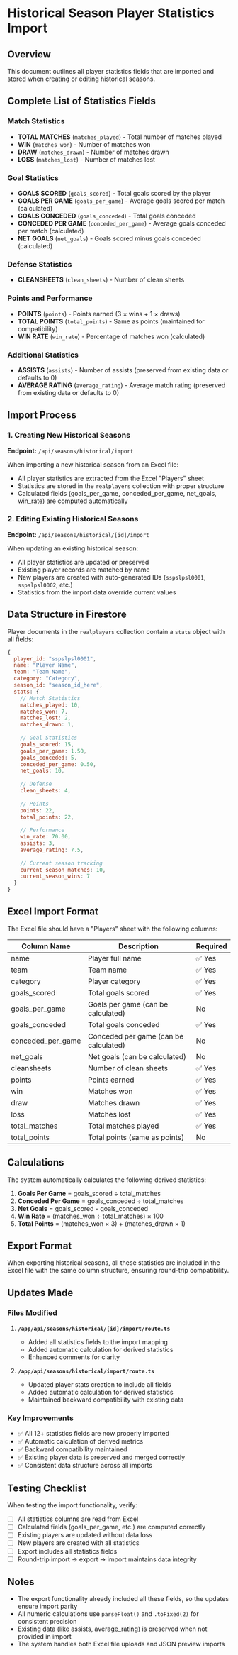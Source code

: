 # Historical Season Player Statistics Import

## Overview
This document outlines all player statistics fields that are imported and stored when creating or editing historical seasons.

## Complete List of Statistics Fields

### Match Statistics
- **TOTAL MATCHES** (`matches_played`) - Total number of matches played
- **WIN** (`matches_won`) - Number of matches won
- **DRAW** (`matches_drawn`) - Number of matches drawn
- **LOSS** (`matches_lost`) - Number of matches lost

### Goal Statistics
- **GOALS SCORED** (`goals_scored`) - Total goals scored by the player
- **GOALS PER GAME** (`goals_per_game`) - Average goals scored per match (calculated)
- **GOALS CONCEDED** (`goals_conceded`) - Total goals conceded
- **CONCEDED PER GAME** (`conceded_per_game`) - Average goals conceded per match (calculated)
- **NET GOALS** (`net_goals`) - Goals scored minus goals conceded (calculated)

### Defense Statistics
- **CLEANSHEETS** (`clean_sheets`) - Number of clean sheets

### Points and Performance
- **POINTS** (`points`) - Points earned (3 × wins + 1 × draws)
- **TOTAL POINTS** (`total_points`) - Same as points (maintained for compatibility)
- **WIN RATE** (`win_rate`) - Percentage of matches won (calculated)

### Additional Statistics
- **ASSISTS** (`assists`) - Number of assists (preserved from existing data or defaults to 0)
- **AVERAGE RATING** (`average_rating`) - Average match rating (preserved from existing data or defaults to 0)

## Import Process

### 1. Creating New Historical Seasons
**Endpoint:** `/api/seasons/historical/import`

When importing a new historical season from an Excel file:
- All player statistics are extracted from the Excel "Players" sheet
- Statistics are stored in the `realplayers` collection with proper structure
- Calculated fields (goals_per_game, conceded_per_game, net_goals, win_rate) are computed automatically

### 2. Editing Existing Historical Seasons
**Endpoint:** `/api/seasons/historical/[id]/import`

When updating an existing historical season:
- All player statistics are updated or preserved
- Existing player records are matched by name
- New players are created with auto-generated IDs (`sspslpsl0001`, `sspslpsl0002`, etc.)
- Statistics from the import data override current values

## Data Structure in Firestore

Player documents in the `realplayers` collection contain a `stats` object with all fields:

```javascript
{
  player_id: "sspslpsl0001",
  name: "Player Name",
  team: "Team Name",
  category: "Category",
  season_id: "season_id_here",
  stats: {
    // Match Statistics
    matches_played: 10,
    matches_won: 7,
    matches_lost: 2,
    matches_drawn: 1,
    
    // Goal Statistics
    goals_scored: 15,
    goals_per_game: 1.50,
    goals_conceded: 5,
    conceded_per_game: 0.50,
    net_goals: 10,
    
    // Defense
    clean_sheets: 4,
    
    // Points
    points: 22,
    total_points: 22,
    
    // Performance
    win_rate: 70.00,
    assists: 3,
    average_rating: 7.5,
    
    // Current season tracking
    current_season_matches: 10,
    current_season_wins: 7
  }
}
```

## Excel Import Format

The Excel file should have a "Players" sheet with the following columns:

| Column Name | Description | Required |
|------------|-------------|----------|
| name | Player full name | ✅ Yes |
| team | Team name | ✅ Yes |
| category | Player category | ✅ Yes |
| goals_scored | Total goals scored | ✅ Yes |
| goals_per_game | Goals per game (can be calculated) | No |
| goals_conceded | Total goals conceded | ✅ Yes |
| conceded_per_game | Conceded per game (can be calculated) | No |
| net_goals | Net goals (can be calculated) | No |
| cleansheets | Number of clean sheets | ✅ Yes |
| points | Points earned | ✅ Yes |
| win | Matches won | ✅ Yes |
| draw | Matches drawn | ✅ Yes |
| loss | Matches lost | ✅ Yes |
| total_matches | Total matches played | ✅ Yes |
| total_points | Total points (same as points) | No |

## Calculations

The system automatically calculates the following derived statistics:

1. **Goals Per Game** = goals_scored ÷ total_matches
2. **Conceded Per Game** = goals_conceded ÷ total_matches
3. **Net Goals** = goals_scored - goals_conceded
4. **Win Rate** = (matches_won ÷ total_matches) × 100
5. **Total Points** = (matches_won × 3) + (matches_drawn × 1)

## Export Format

When exporting historical seasons, all these statistics are included in the Excel file with the same column structure, ensuring round-trip compatibility.

## Updates Made

### Files Modified
1. **`/app/api/seasons/historical/[id]/import/route.ts`**
   - Added all statistics fields to the import mapping
   - Added automatic calculation for derived statistics
   - Enhanced comments for clarity

2. **`/app/api/seasons/historical/import/route.ts`**
   - Updated player stats creation to include all fields
   - Added automatic calculation for derived statistics
   - Maintained backward compatibility with existing data

### Key Improvements
- ✅ All 12+ statistics fields are now properly imported
- ✅ Automatic calculation of derived metrics
- ✅ Backward compatibility maintained
- ✅ Existing player data is preserved and merged correctly
- ✅ Consistent data structure across all imports

## Testing Checklist

When testing the import functionality, verify:

- [ ] All statistics columns are read from Excel
- [ ] Calculated fields (goals_per_game, etc.) are computed correctly
- [ ] Existing players are updated without data loss
- [ ] New players are created with all statistics
- [ ] Export includes all statistics fields
- [ ] Round-trip import → export → import maintains data integrity

## Notes

- The export functionality already included all these fields, so the updates ensure import parity
- All numeric calculations use `parseFloat()` and `.toFixed(2)` for consistent precision
- Existing data (like assists, average_rating) is preserved when not provided in import
- The system handles both Excel file uploads and JSON preview imports
